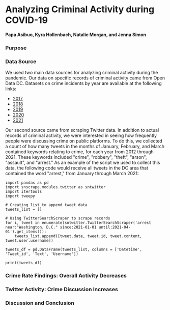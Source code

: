 # <b>Analyzing Criminal Activity during COVID-19</b>
#### Papa Asibuo, Kyra Hollenbach, Natalie Morgan, and Jenna Simon

### <b>Purpose</b>

### <b>Data Source</b>

We used two main data sources for analyzing criminal activity during the pandemic. Our data on specific records of criminal activity came from Open Data DC. Datasets on crime incidents by year are available at the following links:

* [2017](https://opendata.dc.gov/datasets/crime-incidents-in-2017/data?geometry=-77.369%2C38.806%2C-76.660%2C38.993)
* [2018](https://opendata.dc.gov/datasets/crime-incidents-in-2018/data?geometry=-77.369%2C38.806%2C-76.660%2C38.993)
* [2019](https://opendata.dc.gov/datasets/crime-incidents-in-2019/data?geometry=-77.358%2C38.806%2C-76.671%2C38.993&orderBy=REPORT_DAT)
* [2020](https://opendata.dc.gov/datasets/crime-incidents-in-2020/data?geometry=-77.358%2C38.806%2C-76.671%2C38.993&orderBy=REPORT_DAT)
* [2021](https://opendata.dc.gov/datasets/crime-incidents-in-2021/data?geometry=-77.358%2C38.806%2C-76.671%2C38.993&orderBy=REPORT_DAT)

Our second source came from scraping Twitter data. In addition to actual records of criminal activity, we were interested in seeing how frequently people were discussing crime on public platforms. To do this, we collected a count of how many tweets in the months of January, February, and March contained keywords relating to crime, for each year from 2012 through 2021. These keywords included "crime", "robbery", "theft", "arson", "assault", and "arrest." As an example of the script we used to collect this data, the following code would receive all tweets in the DC area that contained the word "arrest," from January through March 2021:

```
import pandas as pd
import snscrape.modules.twitter as sntwitter
import itertools
import tweepy

# Creating list to append tweet data
tweets_list = []

# Using TwitterSearchScraper to scrape records
for i, tweet in enumerate(sntwitter.TwitterSearchScraper('arrest near:"Washington, D.C." since:2021-01-01 until:2021-04-01').get_items()):
    tweets_list.append([tweet.date, tweet.id, tweet.content, tweet.user.username])
    
tweets_df = pd.DataFrame(tweets_list, columns = ['Datetime', 'Tweet_id', 'Text', 'Username'])

print(tweets_df)
```

### <b>Crime Rate Findings: Overall Activity Decreases</b>

### <b>Twitter Activity: Crime Discussion Increases</b>

### <b>Discussion and Conclusion</b>
